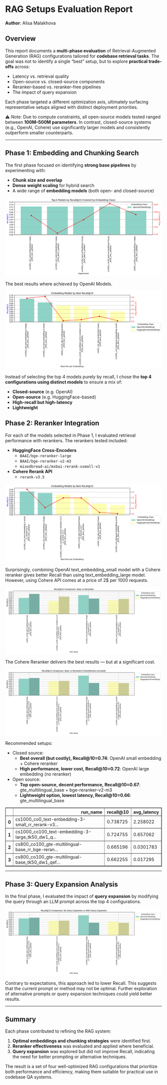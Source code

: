 # **RAG Setups Evaluation Report**  
**Author**: Alisa Malakhova

## Overview

This report documents a **multi-phase evaluation** of Retrieval-Augmented Generation (RAG) configurations tailored for **codebase retrieval tasks**. The goal was not to identify a single “best” setup, but to explore **practical trade-offs** across:

- Latency vs. retrieval quality  
- Open-source vs. closed-source components  
- Reranker-based vs. reranker-free pipelines  
- The impact of query expansion  

Each phase targeted a different optimization axis, ultimately surfacing representative setups aligned with distinct deployment priorities.

⚠️ *Note:* Due to compute constraints, all open-source models tested ranged between **100M–500M parameters**. In contrast, closed-source systems (e.g., OpenAI, Cohere) use significantly larger models and consistently outperform smaller counterparts.

---

## Phase 1: Embedding and Chunking Search

The first phase focused on identifying **strong base pipelines** by experimenting with:

- **Chunk size and overlap**  
- **Dense weight scaling** for hybrid search  
- A wide range of **embedding models** (both open- and closed-source)



    
![png](rag_setups_evaluation_report_files/rag_setups_evaluation_report_6_0.png)
    


The best results where achieved by OpenAI Models.


    
![png](rag_setups_evaluation_report_files/rag_setups_evaluation_report_9_0.png)
    



Instead of selecting the top 4 models purely by recall, I chose the **top 4 configurations using distinct models** to ensure a mix of:

- **Closed-source** (e.g. OpenAI)
- **Open-source** (e.g. HuggingFace-based)
- **High-recall but high-latency**
- **Lightweight**


## Phase 2: Reranker Integration

For each of the models selected in Phase 1, I evaluated retrieval performance with rerankers. The rerankers tested included:

- **HuggingFace Cross-Encoders**  
  - `BAAI/bge-reranker-large`  
  - `BAAI/bge-reranker-v2-m3`  
  - `mixedbread-ai/mxbai-rerank-xsmall-v1`
- **Cohere Rerank API**  
  - `rerank-v3.5`


    
![png](rag_setups_evaluation_report_files/rag_setups_evaluation_report_13_0.png)
    


Surprisingly, combining OpenAI text_embedding_small model with a Cohere reranker gives better Recall than using text_embedding_large model. However, using Cohere API comes at a price of 2$ per 1000 requests.


    
![png](rag_setups_evaluation_report_files/rag_setups_evaluation_report_16_0.png)
    


The Cohere Reranker delivers the best results — but at a significant cost.


    
![png](rag_setups_evaluation_report_files/rag_setups_evaluation_report_18_0.png)
    


Recommended setups:
- Closed source:
   - **Best overall (but costly), Recall@10=0.74**: OpenAI small embedding + Cohere reranker  
   - **High performance, lower cost, Recall@10=0.72**: OpenAI large embedding (no reranker)  
- Open source:
   - **Top open-source, decent performance, Recall@10=0.67**: gte_multilingual_base + bge-reranker-v2-m3  
   - **Lightweight option, lowest latency, Recall@10=0.66**: gte_multilingual_base




<div>
<style scoped>
    .dataframe tbody tr th:only-of-type {
        vertical-align: middle;
    }

    .dataframe tbody tr th {
        vertical-align: top;
    }

    .dataframe thead th {
        text-align: right;
    }
</style>
<table border="1" class="dataframe">
  <thead>
    <tr style="text-align: right;">
      <th></th>
      <th>run_name</th>
      <th>recall@10</th>
      <th>avg_latency</th>
    </tr>
  </thead>
  <tbody>
    <tr>
      <th>0</th>
      <td>cs1000_co0_text-embedding-3-small_rr_rerank-v3...</td>
      <td>0.738725</td>
      <td>2.258022</td>
    </tr>
    <tr>
      <th>1</th>
      <td>cs1000_co100_text-embedding-3-large_tk50_dw1_q...</td>
      <td>0.724755</td>
      <td>0.657062</td>
    </tr>
    <tr>
      <th>2</th>
      <td>cs800_co100_gte-multilingual-base_rr_bge-reran...</td>
      <td>0.665196</td>
      <td>0.0301783</td>
    </tr>
    <tr>
      <th>3</th>
      <td>cs800_co100_gte-multilingual-base_tk50_dw1_qef...</td>
      <td>0.662255</td>
      <td>0.017295</td>
    </tr>
  </tbody>
</table>
</div>



---

## Phase 3: Query Expansion Analysis

In the final phase, I evaluated the impact of **query expansion** by modifying the query through an LLM prompt across the top 4 configurations.


    
![png](rag_setups_evaluation_report_files/rag_setups_evaluation_report_25_0.png)
    


Contrary to expectations, this approach led to lower Recall. This suggests that the current prompt or method may not be optimal. Further exploration of alternative prompts or query expansion techniques could yield better results.

---

## Summary

Each phase contributed to refining the RAG system:

1. **Optimal embeddings and chunking strategies** were identified first.
2. **Reranker effectiveness** was evaluated and applied where beneficial.
3. **Query expansion** was explored but did not improve Recall, indicating the need for better prompting or alternative techniques.

The result is a set of four well-optimized RAG configurations that prioritize both performance and efficiency, making them suitable for practical use in codebase QA systems.
